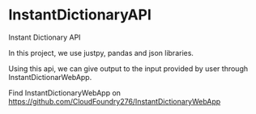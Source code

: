 # InstantDictionaryAPI
Instant Dictionary API

In this project, we use justpy, pandas and json libraries.

Using this api, we can give output to the input provided by user through InstantDictionarWebApp.

Find InstantDictionaryWebApp on https://github.com/CloudFoundry276/InstantDictionaryWebApp
